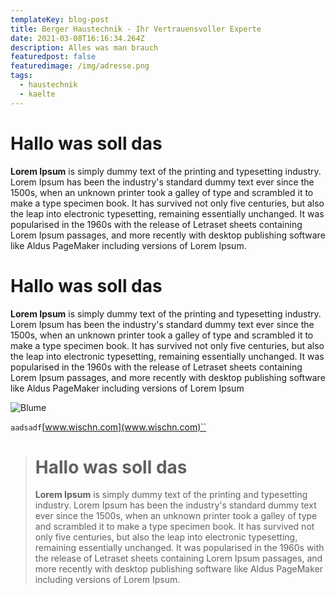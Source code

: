 ```yaml
---
templateKey: blog-post
title: Berger Haustechnik - Ihr Vertrauensvoller Experte
date: 2021-03-08T16:16:34.264Z
description: Alles was man brauch
featuredpost: false
featuredimage: /img/adresse.png
tags:
  - haustechnik
  - kaelte
---
```


# **Hallo was soll das**

**Lorem Ipsum** is simply dummy text of the printing and typesetting industry. Lorem Ipsum has been the industry's standard dummy text ever since the 1500s, when an unknown printer took a galley of type and scrambled it to make a type specimen book. It has survived not only five centuries, but also the leap into electronic typesetting, remaining essentially unchanged. It was popularised in the 1960s with the release of Letraset sheets containing Lorem Ipsum passages, and more recently with desktop publishing software like Aldus PageMaker including versions of Lorem Ipsum.

# **Hallo was soll das**

**Lorem Ipsum** is simply dummy text of the printing and typesetting industry. Lorem Ipsum has been the industry's standard dummy text ever since the 1500s, when an unknown printer took a galley of type and scrambled it to make a type specimen book. It has survived not only five centuries, but also the leap into electronic typesetting, remaining essentially unchanged. It was popularised in the 1960s with the release of Letraset sheets containing Lorem Ipsum passages, and more recently with desktop publishing software like Aldus PageMaker including versions of Lorem Ipsum

![Blume](/img/greene.png "Das ist eine Blume")

`aadsadf`[www.wischn.com](www.wischn.com)``

> # **Hallo was soll das**
>
> **Lorem Ipsum** is simply dummy text of the printing and typesetting industry. Lorem Ipsum has been the industry's standard dummy text ever since the 1500s, when an unknown printer took a galley of type and scrambled it to make a type specimen book. It has survived not only five centuries, but also the leap into electronic typesetting, remaining essentially unchanged. It was popularised in the 1960s with the release of Letraset sheets containing Lorem Ipsum passages, and more recently with desktop publishing software like Aldus PageMaker including versions of Lorem Ipsum.
